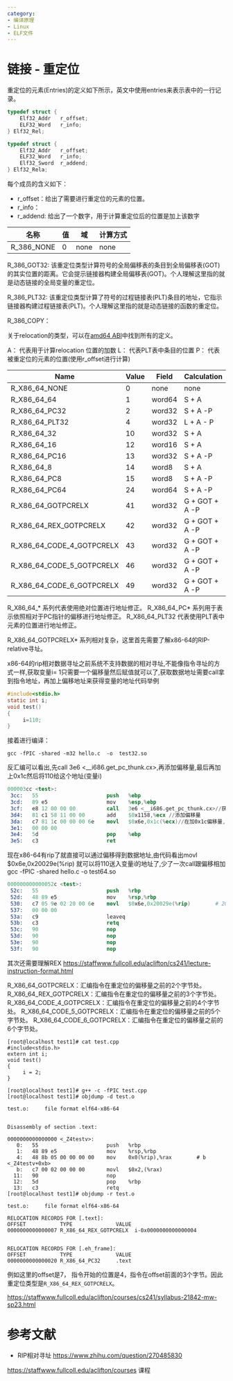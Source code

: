 ```yaml
---
category: 
- 编译原理
- Linux
- ELF文件
---
```



# 链接 - 重定位

重定位的元素(Entries)的定义如下所示，英文中使用entries来表示表中的一行记录。

```c
typedef struct {
    Elf32_Addr   r_offset;
    ELF32_Word   r_info;
} Elf32_Rel;

typedef struct {
    Elf32_Addr   r_offset;
    ELF32_Word   r_info;
    Elf32_Sword  r_addend;
} Elf32_Rela;
```

每个成员的含义如下：

- r_offset：给出了需要进行重定位的元素的位置。
- r_info： 
- r_addend: 给出了一个数字，用于计算重定位后的位置是加上该数字


|名称| 值| 域| 计算方式 |
|--|--|--|--|
|R_386_NONE|0| none| none|

R_386_GOT32: 该重定位类型计算符号的全局偏移表的条目到全局偏移表(GOT)的其实位置的距离。它会提示链接器构建全局偏移表(GOT)。个人理解这里指的就是动态链接的全局变量的重定位。

R_386_PLT32: 该重定位类型计算了符号的过程链接表(PLT)条目的地址，它指示链接器构建过程链接表(PLT)。个人理解这里指的就是动态链接的函数的重定位。

R_386_COPY：

关于relocation的类型，可以在[amd64 ABI](https://gitlab.com/x86-psABIs/x86-64-ABI/-/jobs/artifacts/master/raw/x86-64-ABI/abi.pdf?job=build)中找到所有的定义。


A： 代表用于计算relocation 位置的加数
L： 代表PLT表中条目的位置
P： 代表被重定位的元素的位置(使用r_offset进行计算)

|Name| Value| Field| Calculation|
|--|--|--|--|
|R_X86_64_NONE|0|none|none|
|R_X86_64_64|1|word64|S + A|
|R_X86_64_PC32|2|word32|S + A -P|
|R_X86_64_PLT32|4|word32|L + A - P|
|R_X86_64_32|10|word32|S + A|
|R_X86_64_16|12|word16|S + A|
|R_X86_64_PC16|13|word32|S + A -P|
|R_X86_64_8|14|word8|S + A|
|R_X86_64_PC8|15|word8|S + A -P|
|R_X86_64_PC64|24|word64|S + A -P|
|R_X86_64_GOTPCRELX|41|word32|G + GOT + A -P|
|R_X86_64_REX_GOTPCRELX|42|word32|G + GOT + A -P|
|R_X86_64_CODE_4_GOTPCRELX|43|word32|G + GOT + A -P|
|R_X86_64_CODE_5_GOTPCRELX|46|word32|G + GOT + A -P|
|R_X86_64_CODE_6_GOTPCRELX|49|word32|G + GOT + A -P|

R_X86_64_* 系列代表使用绝对位置进行地址修正。
R_X86_64_PC* 系列用于表示依照相对于PC指针的偏移进行地址修正。
R_X86_64_PLT32 代表使用PLT表中元素的位置进行地址修正。

R_X86_64_GOTPCRELX* 系列相对复杂，这里首先需要了解x86-64的RIP-relative寻址。

x86-64的rip相对数据寻址之前系统不支持数据的相对寻址,不能像指令寻址的方式一样,获取变量i= 1只需要一个偏移量然后赋值就可以了,获取数据地址需要call拿到指令地址，再加上偏移地址来获得变量的地址代码举例
```c
#include<stdio.h>
static int i;
void test()
{
     i=110;
}
```

接着进行编译：

```shell
gcc -fPIC -shared -m32 hello.c  -o  test32.so
```

反汇编可以看出,先call   3e6 <__i686.get_pc_thunk.cx>,再添加偏移量,最后再加上0x1c然后将110给这个地址(变量i)
```s
000003cc <test>:
 3cc:	55                   	push   %ebp
 3cd:	89 e5                	mov    %esp,%ebp
 3cf:	e8 12 00 00 00       	call   3e6 <__i686.get_pc_thunk.cx>//获取pc地址
 3d4:	81 c1 58 11 00 00    	add    $0x1158,%ecx //添加偏移量
 3da:	c7 81 1c 00 00 00 6e 	movl   $0x6e,0x1c(%ecx)//在加0x1c偏移量,最后拿到1这个值
 3e1:	00 00 00 
 3e4:	5d                   	pop    %ebp
 3e5:	c3                   	ret    
```

现在x86-64有rip了就直接可以通过偏移得到数据地址,由代码看出movl   $0x6e,0x20029e(%rip) 就可以将110送入变量i的地址了,少了一次call跟偏移相加gcc -fPIC -shared  hello.c  -o  test64.so
```s
000000000000052c <test>:
 52c:	55                   	push   %rbp
 52d:	48 89 e5             	mov    %rsp,%rbp
 530:	c7 05 9e 02 20 00 6e 	movl   $0x6e,0x20029e(%rip)        # 2007d8 <i>
 537:	00 00 00 
 53a:	c9                   	leaveq 
 53b:	c3                   	retq   
 53c:	90                   	nop
 53d:	90                   	nop
 53e:	90                   	nop
 53f:	90                   	nop
```

其次还需要理解REX
https://staffwww.fullcoll.edu/aclifton/cs241/lecture-instruction-format.html

R_X86_64_GOTPCRELX：汇编指令在重定位的偏移量之前的2个字节处。
R_X86_64_REX_GOTPCRELX：汇编指令在重定位的偏移量之前的3个字节处。
R_X86_64_CODE_4_GOTPCRELX：汇编指令在重定位的偏移量之前的4个字节处。
R_X86_64_CODE_5_GOTPCRELX：汇编指令在重定位的偏移量之前的5个字节处。
R_X86_64_CODE_6_GOTPCRELX：汇编指令在重定位的偏移量之前的6个字节处。


```shell
[root@localhost test1]# cat test.cpp
#include<stdio.h>
extern int i;
void test()
{
     i = 2;
}

[root@localhost test1]# g++ -c -fPIC test.cpp
[root@localhost test1]# objdump -d test.o

test.o:     file format elf64-x86-64


Disassembly of section .text:

0000000000000000 <_Z4testv>:
   0:   55                      push   %rbp
   1:   48 89 e5                mov    %rsp,%rbp
   4:   48 8b 05 00 00 00 00    mov    0x0(%rip),%rax        # b <_Z4testv+0xb>
   b:   c7 00 02 00 00 00       movl   $0x2,(%rax)
  11:   90                      nop
  12:   5d                      pop    %rbp
  13:   c3                      retq
[root@localhost test1]# objdump -r test.o

test.o:     file format elf64-x86-64

RELOCATION RECORDS FOR [.text]:
OFFSET           TYPE              VALUE
0000000000000007 R_X86_64_REX_GOTPCRELX  i-0x0000000000000004


RELOCATION RECORDS FOR [.eh_frame]:
OFFSET           TYPE              VALUE
0000000000000020 R_X86_64_PC32     .text

```

例如这里的offset是7， 指令开始的位置是4，指令在offset前面的3个字节。因此重定位类型是```R_X86_64_REX_GOTPCRELX```。


https://staffwww.fullcoll.edu/aclifton/courses/cs241/syllabus-21842-mw-sp23.html

# 参考文献
- RIP相对寻址 https://www.zhihu.com/question/270485830


https://staffwww.fullcoll.edu/aclifton/courses 课程